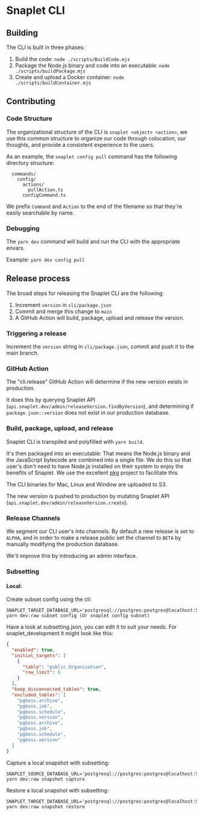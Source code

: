# Snaplet CLI

## Building

The CLI is built in three phases:

1. Build the code: `node ./scripts/BuildCode.mjs`
2. Package the Node.js binary and code into an executable: `node ./scripts/buildPackage.mjs`
3. Create and upload a Docker container: `node ./scripts/buildContainer.mjs`

## Contributing

### Code Structure

The organizational structure of the CLI is `snaplet <object> <action>`, we use this common structure to organize our code through colocation, our thoughts, and provide a consistent experience to the users.

As an example, the `snaplet config pull` command has the following directory structure:
```
  commands/
    config/
      actions/
        pullAction.ts
      configCommand.ts
```

We prefix `Command` and `Action` to the end of the filename so that they're easily searchable by name.

### Debugging

The `yarn dev` command will build and run the CLI with the appropriate envars.

Example: `yarn dev config pull`

## Release process

The broad steps for releasing the Snaplet CLI are the following:

1. Increment `version` in `cli/package.json`
2. Commit and merge this change to `main`
3. A GitHub Action will build, package, upload and release the version.


### Triggering a release

Increment the `version` string in `cli/package.json`, commit and push it to the main branch.

### GitHub Action

The "cli.release" GitHub Action will determine if the new version exists in production.

It does this by querying Snaplet API (`api.snaplet.dev/admin/releaseVersion.findByVersion`), and determining if `package.json::version` does not exist in our production database.

### Build, package, upload, and release

Snaplet CLI is transpiled and polyfilled with `yarn build`.

It's then packaged into an executable: That means the Node.js binary and the JavaScript bytecode are combined into a single file. We do this so that user's don't need to have Node.js installed on their system to enjoy the benefits of Snaplet. We use the excellent [pkg](https://github.com/vercel/pkg) project to facilitate this.

The CLI binaries for Mac, Linux and Window are uploaded to S3.

The new version is pushed to production by mutating Snaplet API (`api.snaplet.dev/admin/releaseVersion.create`).

### Release Channels

We segment our CLI user's into channels. By default a new release is set to `ALPHA`, and in order to make a release public set the channel to `BETA` by manually modifying the production database.

We'll improve this by introducing an admin interface.

### Subsetting

#### Local:
Create subset config using the cli:
```terminal
SNAPLET_TARGET_DATABASE_URL='postgresql://postgres:postgres@localhost:5432/snaplet_development'  yarn dev:raw subset config (Or snaplet config subset)
```

Have a look at subsetting.json, you can edit it to suit your needs. For snaplet_development it might look like this:
```json
{
  "enabled": true,
  "initial_targets": [
    {
      "table": "public.Organization",
      "row_limit": 6
    }
  ],
  "keep_disconnected_tables": true,
  "excluded_tables": [
    "pgboss.archive",
    "pgboss.job",
    "pgboss.schedule",
    "pgboss.version",
    "pgboss.archive",
    "pgboss.job",
    "pgboss.schedule",
    "pgboss.version"
  ]
}
```

Capture a local snapshot with subsetting:
```terminal
SNAPLET_SOURCE_DATABASE_URL='postgresql://postgres:postgres@localhost:5432/snaplet_development' yarn dev:raw snapshot capture
```

Restore a local snapshot with subsetting:
```terminal
SNAPLET_TARGET_DATABASE_URL='postgresql://postgres:postgres@localhost:5432/snaplet_development' yarn dev:raw snapshot restore
```
